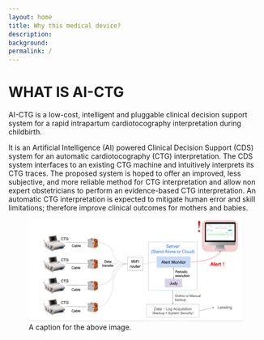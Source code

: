```yaml
---
layout: home
title: Why this medical device?
description: 
background: 
permalink: /
---
```


# WHAT IS AI-CTG 
AI-CTG is a low-cost, intelligent and pluggable clinical decision support system for a rapid intrapartum cardiotocography interpretation during childbirth. 

It is an Artificial Intelligence (AI) powered Clinical Decision Support (CDS)
system for an automatic cardiotocography (CTG) interpretation. The CDS system interfaces to an existing CTG machine and intuitively interprets its CTG traces. The proposed system is hoped to offer an improved, less subjective, and more reliable method for CTG interpretation and allow non expert obstetricians to perform an evidence-based CTG interpretation. An automatic CTG interpretation is expected to mitigate human error and skill limitations; therefore improve clinical outcomes for mothers and babies.

<figure class="figure">
  <img src="static_files/images/system-architecture.png" class="figure-img img-fluid rounded" alt="A generic square placeholder image with rounded corners in a figure.">
  <figcaption class="figure-caption">A caption for the above image.</figcaption>
</figure>